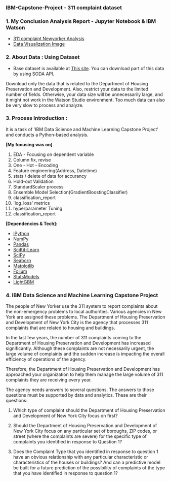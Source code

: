 ### IBM-Capstone-Project - 311 complaint dataset

### 1. My Conclusion Analysis Report - Jupyter Notebook & IBM Watson
* [311 complaint Newyorker Analysis](https://OpenWorseLegacysystem.timurutimurusy.repl.co)
* [Data Visualization Image](https://github.com/miedlev/IBM-Capstone-Project-New-Yorker-complaints/tree/main/Image)


### 2. About Data : Using Dataset 
* Base dataset is available at [This site](https://data.cityofnewyork.us/Social-Services/311-Service-Requests-from-2010-to-Present/erm2-nwe9). You can download part of this data by using SODA API.

Download only the data that is related to the Department of Housing Preservation and Development. Also, restrict your data to the limited number of fields. Otherwise, your data size will be unnecessarily large, and it might not work in the Watson Studio environment. Too much data can also be very slow to process and analyze.


### 3. Process Introduction :
It is a task of 'IBM Data Science and Machine Learning Capstone Project' and conducts a Python-based analysis. 

**[My focusing was on]** 
1. EDA - Focusing on dependent variable
2. Column fix, revise
3. One - Hot - Encoding
4. Feature engineering(Address, Datetime)
5. stats / delete of data for accurancy
6. Hold-out Validation 
7. StandardScaler process
8. Ensemble Model Selection(GradientBoostingClassifier)
9. classification_report
10. 'log_loss' metrics
11. hyperparameter Tuning 
12. classification_report

**[Dependencies & Tech]:**
* [IPython](http://ipython.org/)
* [NumPy](http://www.numpy.org/)
* [Pandas](http://pandas.pydata.org/)
* [SciKit-Learn](http://scikit-learn.org/stable/)
* [SciPy](http://www.scipy.org/)
* [Seaborn](https://seaborn.pydata.org/)
* [Matplotlib](http://matplotlib.org/)
* [Folium](https://pypi.org/project/folium/)
* [StatsModels](http://statsmodels.sourceforge.net/)
* [LightGBM](https://lightgbm.readthedocs.io/en/latest/)


### 4. IBM Data Science and Machine Learning Capstone Project
The people of New Yorker use the 311 system to report complaints about the non-emergency problems to local authorities. Various agencies in New York are assigned these problems. The Department of Housing Preservation and Development of New York City is the agency that processes 311 complaints that are related to housing and buildings.

In the last few years, the number of 311 complaints coming to the Department of Housing Preservation and Development has increased significantly. Although these complaints are not necessarily urgent, the large volume of complaints and the sudden increase is impacting the overall efficiency of operations of the agency.

Therefore, the Department of Housing Preservation and Development has approached your organization to help them manage the large volume of 311 complaints they are receiving every year.

The agency needs answers to several questions. The answers to those questions must be supported by data and analytics. These are their questions:

1. Which type of complaint should the Department of Housing Preservation and Development of New York City focus on first?

2. Should the Department of Housing Preservation and Development of New York City focus on any particular set of boroughs, ZIP codes, or street (where the complaints are severe) for the specific type of complaints you identified in response to Question 1?

3. Does the Complaint Type that you identified in response to question 1 have an obvious relationship with any particular characteristic or characteristics of the houses or buildings? And can a predictive model be built for a future prediction of the possibility of complaints of the type that you have identified in response to question 1?
